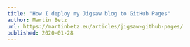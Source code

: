 ```yaml
---
title: "How I deploy my Jigsaw blog to GitHub Pages"
author: Martin Betz
url: https://martinbetz.eu/articles/jigsaw-github-pages/
published: 2020-01-28
---
```

